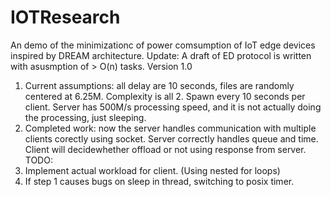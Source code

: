 # IOTResearch
An demo of the minimizationc of power comsumption of IoT edge devices inspired by DREAM architecture.
Update: A draft of ED protocol is written with asusmption of > O(n) tasks.
Version 1.0
1. Current assumptions: all delay are 10 seconds, files are randomly centered at 6.25M. Complexity is all 2. Spawn every 10 seconds per client. Server has 500M/s processing speed, and it is not actually doing the processing, just sleeping.
2. Completed work: now the server handles communication with multiple clients corectly using socket. Server correctly handles queue and time. Client will decidewhether offload or not using response from server.
TODO:
1. Implement actual workload for client. (Using nested for loops)
2. If step 1 causes bugs on sleep in thread, switching to posix timer.
